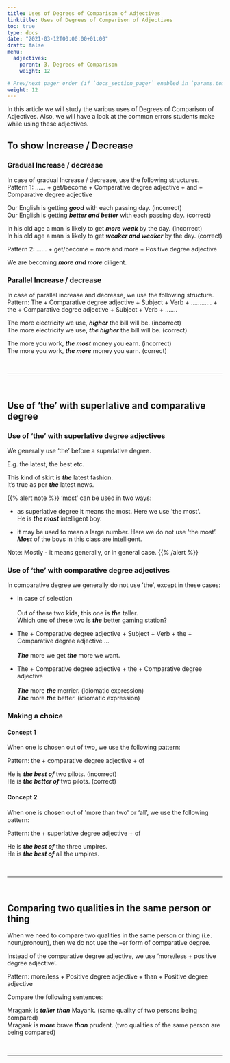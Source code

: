 ```yaml
---
title: Uses of Degrees of Comparison of Adjectives 
linktitle: Uses of Degrees of Comparison of Adjectives  
toc: true
type: docs
date: "2021-03-12T00:00:00+01:00"
draft: false
menu:
  adjectives:
    parent: 3. Degrees of Comparison 
    weight: 12

# Prev/next pager order (if `docs_section_pager` enabled in `params.toml`)
weight: 12
---
```


In this article we will study the various uses of Degrees of Comparison of Adjectives. Also, we will have a look at the common errors students make while using these adjectives. 

## To show Increase / Decrease

### Gradual Increase / decrease

In case of gradual Increase / decrease, use the following structures. <br>
Pattern 1: ...... + get/become + Comparative degree adjective + and + Comparative degree adjective 

Our English is getting ***<span class="mak-text-color-incorrect">good</span>*** with each passing day. (incorrect) <br>
Our English is getting ***<span class="mak-text-color">better and better</span>*** with each passing day. (correct)

In his old age a man is likely to get ***<span class="mak-text-color-incorrect">more weak</span>*** by the day. (incorrect) <br>
In his old age a man is likely to get ***<span class="mak-text-color">weaker and weaker</span>*** by the day. (correct)

Pattern 2: ...... + get/become + more and more + Positive degree adjective 

We are becoming ***more and more*** diligent.

### Parallel Increase / decrease

In case of parallel increase and decrease, we use the following structure. <br>
Pattern: The + Comparative degree adjective + Subject + Verb + ............ + the + Comparative degree adjective + Subject + Verb + ....... 

The more electricity we use, ***<span class="mak-text-color-incorrect">higher</span>*** the bill will be. (incorrect) <br>
The more electricity we use, ***<span class="mak-text-color">the higher</span>*** the bill will be. (correct)

The more you work, ***<span class="mak-text-color-incorrect">the most</span>*** money you earn. (incorrect) <br>
The more you work, ***<span class="mak-text-color">the more</span>*** money you earn. (correct)

<br><hr><br>

## Use of ‘the’ with superlative and comparative degree 

### Use of ‘the’ with superlative degree adjectives

We generally use ‘the’ before a superlative degree.

E.g. the latest, the best etc. 
 
This kind of skirt is ***the*** latest fashion. <br>
It’s true as per ***the*** latest news.

{{% alert note %}}
‘most’ can be used in two ways:

* as  superlative degree it means the most. Here we use 'the most'. <br>
He is ***the most*** intelligent boy.

* it may be used to mean a large number. Here we  do not use 'the most’. <br>
***Most*** of the boys in this class are intelligent.

Note: Mostly - it means generally, or in general case. 
{{% /alert %}}

### Use of ‘the’ with comparative degree adjectives

In comparative degree we generally do not use 'the',  except in these cases:

* in case of selection <br><br>
Out of these two kids, this one is ***the*** taller. <br>
Which one of these two is ***the*** better gaming station?

* The +  Comparative degree adjective +  Subject + Verb + the +  Comparative degree adjective ... <br><br>
***The*** more we get ***the*** more we want.

* The +  Comparative degree adjective + the +  Comparative degree adjective <br><br>
***The*** more ***the*** merrier. (idiomatic expression) <br>
***The*** more ***the*** better. (idiomatic expression)

### Making a choice

#### Concept 1

When one is chosen out of two, we use the following pattern:

Pattern: the + comparative degree adjective + of

He is ***<span class="mak-text-color-incorrect">the best of</span>*** two pilots. (incorrect) <br>
He is ***<span class="mak-text-color">the better of</span>*** two pilots. (correct)

#### Concept 2

When one is chosen out of 'more than two' or ‘all’, we use the following pattern:

Pattern: the + superlative degree adjective + of 

He is ***the best of*** the three umpires. <br>
He is ***the best of*** all the umpires.

<br><hr><br>

## Comparing two qualities in the same person or thing 

When we need to compare two qualities in the same person or thing (i.e. noun/pronoun), then we do not use the –er form of comparative degree. 

Instead of the comparative degree adjective, we use ‘more/less + positive degree adjective’.

Pattern: more/less + Positive degree adjective + than + Positive degree adjective

Compare the following sentences:

Mragank is ***taller than*** Mayank. (same quality of two persons being compared) <br>
Mragank is ***more*** brave ***than*** prudent. (two qualities of the same person are being compared)

<br><hr><br>



